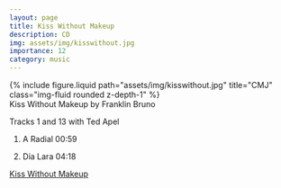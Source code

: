 ```yaml
---
layout: page
title: Kiss Without Makeup
description: CD
img: assets/img/kisswithout.jpg
importance: 12
category: music
---
```


<div class="row">
    <div class="col-sm mt-3 mt-md-0">
        {% include figure.liquid path="assets/img/kisswithout.jpg" title="CMJ" class="img-fluid rounded z-depth-1" %}
    </div>
</div>
<div class="caption">
Kiss Without Makeup
by Franklin Bruno

</div>

Tracks 1 and 13 with Ted Apel
	
1. A Radial 00:59
	
13. Dia Lara 04:18

[Kiss Without Makeup](https://franklinbruno.bandcamp.com/album/kiss-without-makeup)